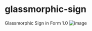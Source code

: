 # glassmorphic-sign
Glassmorphic Sign in Form 1.0
![image](https://github.com/nabinjana-dsc/glassmorphic-sign/assets/120771456/e2d62eea-8780-4874-8721-bb1f98ce1790)

